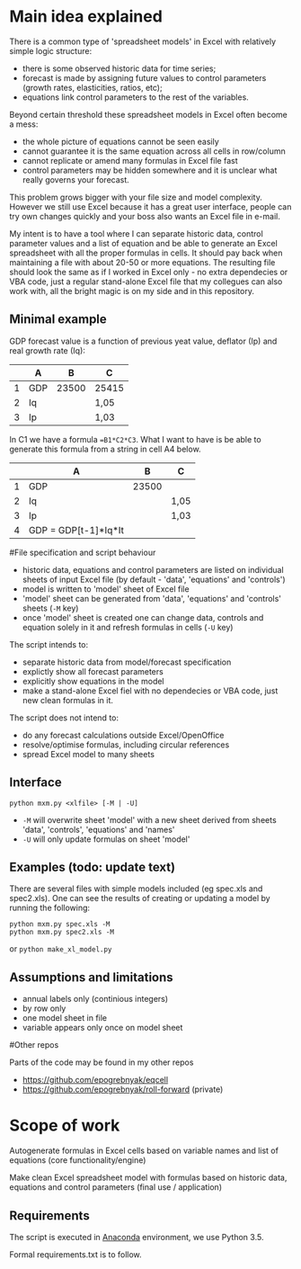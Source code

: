 # Main idea explained

There is a common type of 'spreadsheet models' in Excel with relatively simple logic structure:
- there is some observed historic data for time series; 
- forecast is made by assigning future values to control parameters (growth rates, elasticities, ratios, etc);
- equations link control parameters to the rest of the variables. 

Beyond certain threshold these spreadsheet models in Excel often become a mess: 
- the whole picture of equations cannot be seen easily
- cannot guarantee it is the same equation across all cells in row/column 
- cannot replicate or amend many formulas in Excel file fast
- control parameters may be hidden somewhere and it is unclear what really governs your forecast.

This problem grows bigger with your file size and model complexity. However we still use Excel because it has a great user interface, people can try own changes quickly and your boss also wants an Excel file in e-mail.  

My intent is to have a tool where I can separate historic data, control parameter values and a list of equation and be able to generate an Excel spreadsheet with all the proper formulas in cells. It should pay back when maintaining a file with about 20-50 or more equations. The resulting file should look the same as if I worked in Excel only - no extra dependecies or VBA code, just a regular stand-alone Excel file that my collegues can also work with, all the bright magic is on my side and in this repository. 

## Minimal example

GDP forecast value is a function of previous yeat value, deflator (Ip) and real growth rate (Iq):

|   | A   | B     | C     |
|---|-----|-------|-------|
| 1 | GDP | 23500 | 25415 |
| 2 | Iq  |       | 1,05  |
| 3 | Ip  |       | 1,03  |

In C1 we have a formula ```=B1*C2*C3```. What I want to have is be able to generate this formula from a string in cell A4 below.

|   | A   | B     | C     |
|---|-----|-------|-------|
| 1 | GDP | 23500 |       |
| 2 | Iq  |       | 1,05  |
| 3 | Ip  |       | 1,03  |
| 4 | GDP = GDP[t-1]\*Iq\*It  |       |  |

#File specification and script behaviour

- historic data, equations and control parameters are listed on individual sheets of input Excel file (by default - 'data', 'equations' and 'controls')
- model is written to 'model' sheet of Excel file 
- 'model' sheet can be generated from 'data', 'equations' and 'controls' sheets (```-M``` key)
- once 'model' sheet is created one can change data, controls and equation solely in it and refresh formulas in cells (```-U``` key)

The script intends to:
- separate historic data from model/forecast specification 
- explictly show all forecast parameters 
- explicitly show equations in the model  
- make a stand-alone Excel fiel with no dependecies or VBA code, just new clean formulas in it.

The script does not intend to:
- do any forecast calculations outside Excel/OpenOffice
- resolve/optimise formulas, including circular references
- spread Excel model to many sheets

## Interface
```python mxm.py <xlfile> [-M | -U]```    

- ```-M``` will overwrite sheet 'model' with a new sheet derived from sheets 'data', 'controls', 'equations' and 'names'  
- ```-U``` will only update formulas on sheet 'model'   

## Examples (todo: update text)
There are several files with simple models included (eg spec.xls and spec2.xls). One can see the results of creating or updating a model by running the following:
```
python mxm.py spec.xls -M
python mxm.py spec2.xls -M
```
or
```python make_xl_model.py```

## Assumptions and limitations

- annual labels only (continious integers)
- by row only
- one model sheet in file
- variable appears only once on model sheet

#Other repos

Parts of the code may be found in my other repos
- <https://github.com/epogrebnyak/eqcell>
- <https://github.com/epogrebnyak/roll-forward> (private)

# Scope of work

Autogenerate formulas in Excel cells based on variable names and list of equations (core functionality/engine)

Make clean Excel spreadsheet model with formulas based on historic data, equations and control parameters (final use / application) 

## Requirements

The script is executed in [Anaconda](https://store.continuum.io/cshop/anaconda/) environment, we use Python 3.5.

Formal requirements.txt is to follow. 
